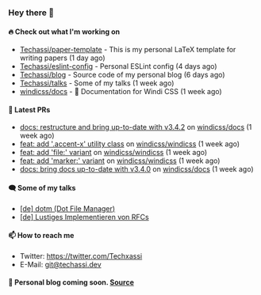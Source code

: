 ### Hey there 👋

#### 🔥 Check out what I'm working on


- [Techassi/paper-template](https://github.com/Techassi/paper-template) - This is my personal LaTeX template for writing papers (1 day ago)
- [Techassi/eslint-config](https://github.com/Techassi/eslint-config) - Personal ESLint config (4 days ago)
- [Techassi/blog](https://github.com/Techassi/blog) - Source code of my personal blog (6 days ago)
- [Techassi/talks](https://github.com/Techassi/talks) - Some of my talks (1 week ago)
- [windicss/docs](https://github.com/windicss/docs) - 📖 Documentation for Windi CSS (1 week ago)

#### 🧪 Latest PRs


- [docs: restructure and bring up-to-date with v3.4.2](https://github.com/windicss/docs/pull/149) on [windicss/docs](https://github.com/windicss/docs) (1 week ago)
- [feat: add &#39;.accent-x&#39; utility class](https://github.com/windicss/windicss/pull/637) on [windicss/windicss](https://github.com/windicss/windicss) (1 week ago)
- [feat: add &#39;file:&#39; variant](https://github.com/windicss/windicss/pull/636) on [windicss/windicss](https://github.com/windicss/windicss) (1 week ago)
- [feat: add &#39;marker:&#39; variant](https://github.com/windicss/windicss/pull/635) on [windicss/windicss](https://github.com/windicss/windicss) (1 week ago)
- [docs: bring docs up-to-date with v3.4.0](https://github.com/windicss/docs/pull/147) on [windicss/docs](https://github.com/windicss/docs) (1 week ago)

#### 🗨 Some of my talks

- [[de] dotm (Dot File Manager)](https://github.com/Techassi/talks/tree/main/2021-06-24)
- [[de] Lustiges Implementieren von RFCs](https://github.com/Techassi/talks/tree/main/2021-12-20)

#### 📫 How to reach me

- Twitter: https://twitter.com/Techxassi
- E-Mail: git@techassi.dev

#### 📃 Personal blog coming soon. [Source](https://github.com/Techassi/blog)
